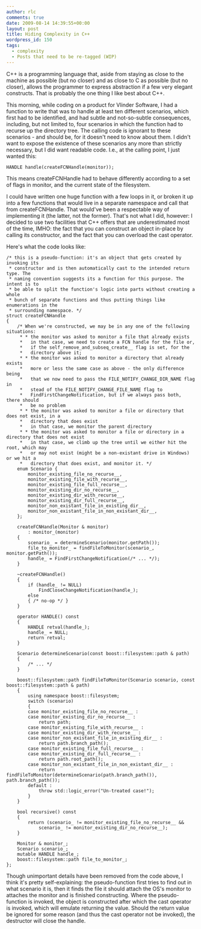 ```yaml
---
author: rlc
comments: true
date: 2009-08-14 14:39:55+00:00
layout: post
title: Hiding Complexity in C++
wordpress_id: 150
tags:
  - complexity
  - Posts that need to be re-tagged (WIP)
---
```


C++ is a programming language that, aside from staying as close to the machine as possible (but no closer) and as close to C as possible (but no closer), allows the programmer to express abstraction if a few very elegant constructs. That is probably the one thing I like best about C++.

<!--more-->

This morning, while coding on a product for Vlinder Software, I had a function to write that was to handle at least ten different scenarios, which first had to be identified, and had subtle and not-so-subtle consequences, including, but not limited to, four scenarios in which the function had to recurse up the directory tree. The calling code is ignorant to these scenarios - and should be, for it doesn't need to know about them. I didn't want to expose the existence of these scenarios any more than strictly necessary, but I did want readable code. I.e., at the calling point, I just wanted this:

    HANDLE handle(createFCNHandle(monitor));

This means createFCNHandle had to behave differently according to a set of flags in monitor, and the current state of the filesystem.

I could have written one huge function with a few loops in it, or broken it up into a few functions that would live in a separate namespace and call that from createFCNHandle. That would've been a respectable way of implementing it (the latter, not the former). That's not what I did, however: I decided to use two facilities that C++ offers that are underestimated most of the time, IMHO: the fact that you can construct an object in-place by calling its constructor, and the fact that you can overload the cast operator.

Here's what the code looks like:

    /* this is a pseudo-function: it's an object that gets created by invoking its
     * constructor and is then automatically cast to the intended return type. The
     * naming convention suggests its a function for this purpose. The intent is to
     * be able to split the function's logic into parts without creating a whole
     * bunch of separate functions and thus putting things like enumerations in the
     * surrounding namespace. */
    struct createFCNHandle
    {
    	/* When we're constructed, we may be in any one of the following situations:
    	 * * the monitor was asked to monitor a file that already exists
    	 *   in that case, we need to create a FCN handle for the file or,
    	 *   if the self_remove_and_subseq_create__ flag is set, for the
    	 *   directory above it;
    	 * * the monitor was asked to monitor a directory that already exists
    	 *   more or less the same case as above - the only difference being
    	 *   that we now need to pass the FILE_NOTIFY_CHANGE_DIR_NAME flag in
    	 *   stead of the FILE_NOTIFY_CHANGE_FILE_NAME flag to
    	 *   FindFirstChangeNotification, but if we always pass both, there should
    	 *   be no problem
    	 * * the monitor was asked to monitor a file or directory that does not exist, in a
    	 *   directory that does exist
    	 *   in that case, we monitor the parent directory
    	 * * the monitor was asked to monitor a file or directory in a directory that does not exist
    	 *   in that case, we climb up the tree until we either hit the root, which may
    	 *   or may not exist (might be a non-existant drive in Windows) or we hit a
    	 *   directory that does exist, and monitor it. */
    	enum Scenario {
    		monitor_existing_file_no_recurse__,
    		monitor_existing_file_with_recurse__,
    		monitor_existing_file_full_recurse__,
    		monitor_existing_dir_no_recurse__,
    		monitor_existing_dir_with_recurse__,
    		monitor_existing_dir_full_recurse__,
    		monitor_non_existant_file_in_existing_dir__,
    		monitor_non_existant_file_in_non_existant_dir__,
    	};

    	createFCNHandle(Monitor & monitor)
    		: monitor_(monitor)
    	{
    		scenario_ = determineScenario(monitor.getPath());
    		file_to_monitor_ = findFileToMonitor(scenario_, monitor.getPath());
    		handle_ = FindFirstChangeNotification(/* ... */);
    	}

    	~createFCNHandle()
    	{
    		if (handle_ != NULL)
    			FindCloseChangeNotification(handle_);
    		else
    		{ /* no-op */ }
    	}

    	operator HANDLE() const
    	{
    		HANDLE retval(handle_);
    		handle_ = NULL;
    		return retval;
    	}

    	Scenario determineScenario(const boost::filesystem::path & path)
    	{
    		/* ... */
    	}

    	boost::filesystem::path findFileToMonitor(Scenario scenario, const boost::filesystem::path & path)
    	{
    		using namespace boost::filesystem;
    		switch (scenario)
    		{
    		case monitor_existing_file_no_recurse__ :
    		case monitor_existing_dir_no_recurse__ :
    			return path;
    		case monitor_existing_file_with_recurse__ :
    		case monitor_existing_dir_with_recurse__ :
    		case monitor_non_existant_file_in_existing_dir__ :
    			return path.branch_path();
    		case monitor_existing_file_full_recurse__ :
    		case monitor_existing_dir_full_recurse__ :
    			return path.root_path();
    		case monitor_non_existant_file_in_non_existant_dir__ :
    			return findFileToMonitor(determineScenario(path.branch_path()), path.branch_path());
    		default :
    			throw std::logic_error("Un-treated case!");
    		}
    	}

    	bool recursive() const
    	{
    		return (scenario_ != monitor_existing_file_no_recurse__ &&
    			scenario_ != monitor_existing_dir_no_recurse__);
    	}

    	Monitor & monitor_;
    	Scenario scenario_;
    	mutable HANDLE handle_;
    	boost::filesystem::path file_to_monitor_;
    };

Though unimportant details have been removed from the code above, I think it's pretty self-explaining: the pseudo-function first tries to find out in what scenario it is, then it finds the file it should attach the OS's monitor to attaches the monitor and is finished constructing. Where the pseudo-function is invoked, the object is constructed after which the cast operator is invoked, which will emulate returning the value. Should the return value be ignored for some reason (and thus the cast operator not be invoked), the destructor will close the handle.
